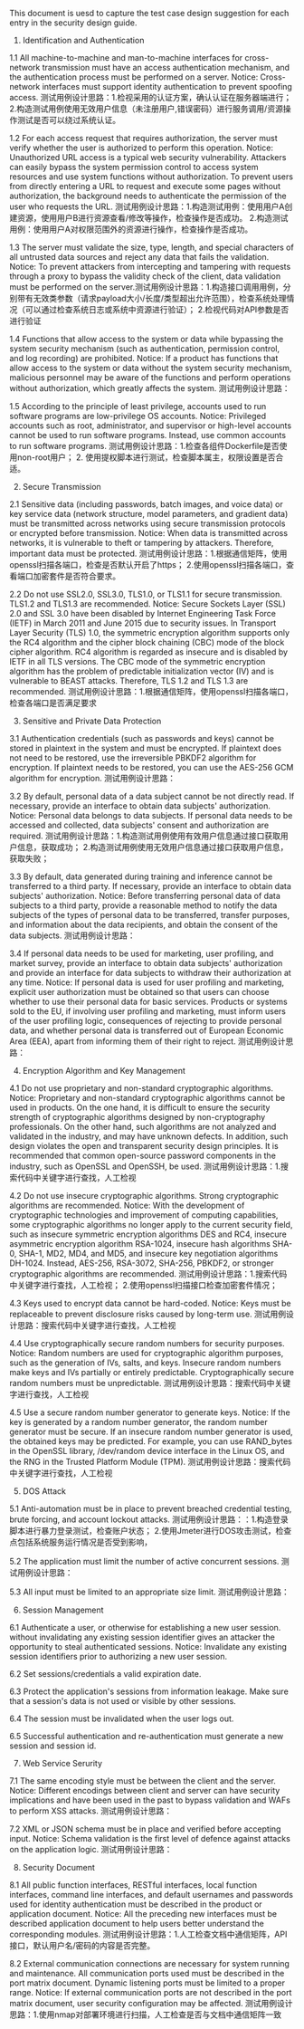 This document is uesd to capture the test case design suggestion for each entry in the security design guide.  

1. Identification and Authentication

1.1 All machine-to-machine and man-to-machine interfaces for cross-network transmission must have an access authentication mechanism, and the authentication process must be performed on a server.
Notice: Cross-network interfaces must support identity authentication to prevent spoofing access.
测试用例设计思路：1.检视采用的认证方案，确认认证在服务器端进行；
                2.构造测试用例使用无效用户信息（未注册用户,错误密码）进行服务调用/资源操作测试是否可以绕过系统认证。

1.2 For each access request that requires authorization, the server must verify whether the user is authorized to perform this operation.
Notice: Unauthorized URL access is a typical web security vulnerability. Attackers can easily bypass the system permission control to access system resources and use system functions without authorization. To prevent users from directly entering a URL to request and execute some pages without authorization, the background needs to authenticate the permission of the user who requests the URL.
测试用例设计思路：1.构造测试用例：使用用户A创建资源，使用用户B进行资源查看/修改等操作，检查操作是否成功。
                2.构造测试用例：使用用户A对权限范围外的资源进行操作，检查操作是否成功。

1.3 The server must validate the size, type, length, and special characters of all untrusted data sources and reject any data that fails the validation.
Notice: To prevent attackers from intercepting and tampering with requests through a proxy to bypass the validity check of the client, data validation must be performed on the server.测试用例设计思路：1.构造接口调用用例，分别带有无效类参数（请求payload大小/长度/类型超出允许范围），检查系统处理情况（可以通过检查系统日志或系统中资源进行验证）；
                 2.检视代码对API参数是否进行验证

1.4 Functions that allow access to the system or data while bypassing the system security mechanism (such as authentication, permission control, and log recording) are prohibited.
Notice: If a product has functions that allow access to the system or data without the system security mechanism, malicious personnel may be aware of the functions and perform operations without authorization, which greatly affects the system.
测试用例设计思路：

1.5 According to the principle of least privilege, accounts used to run software programs are low-privilege OS accounts.
Notice: Privileged accounts such as root, administrator, and supervisor or high-level accounts cannot be used to run software programs. Instead, use common accounts to run software programs.
测试用例设计思路：1.检查各组件Dockerfile是否使用non-root用户；
                2. 使用提权脚本进行测试，检查脚本属主，权限设置是否合适。

2. Secure Transmission

2.1 Sensitive data (including passwords, batch images, and voice data) or key service data (network structure, model parameters, and gradient data) must be transmitted across networks using secure transmission protocols or encrypted before transmission.
Notice: When data is transmitted across networks, it is vulnerable to theft or tampering by attackers. Therefore, important data must be protected.
测试用例设计思路：1.根据通信矩阵，使用openssl扫描各端口，检查是否默认开启了https；
                2.使用openssl扫描各端口，查看端口加密套件是否符合要求。

2.2 Do not use SSL2.0, SSL3.0, TLS1.0, or TLS1.1 for secure transmission. TLS1.2 and TLS1.3 are recommended.
Notice: Secure Sockets Layer (SSL) 2.0 and SSL 3.0 have been disabled by Internet Engineering Task Force (IETF) in March 2011 and June 2015 due to security issues. In Transport Layer Security (TLS) 1.0, the symmetric encryption algorithm supports only the RC4 algorithm and the cipher block chaining (CBC) mode of the block cipher algorithm. RC4 algorithm is regarded as insecure and is disabled by IETF in all TLS versions. The CBC mode of the symmetric encryption algorithm has the problem of predictable initialization vector (IV) and is vulnerable to BEAST attacks. Therefore, TLS 1.2 and TLS 1.3 are recommended.
测试用例设计思路：1.根据通信矩阵，使用openssl扫描各端口，检查各端口是否满足要求

3. Sensitive and Private Data Protection

3.1 Authentication credentials (such as passwords and keys) cannot be stored in plaintext in the system and must be encrypted. If plaintext does not need to be restored, use the irreversible PBKDF2 algorithm for encryption. If plaintext needs to be restored, you can use the AES-256 GCM algorithm for encryption.
测试用例设计思路：

3.2 By default, personal data of a data subject cannot be not directly read. If necessary, provide an interface to obtain data subjects' authorization.
Notice: Personal data belongs to data subjects. If personal data needs to be accessed and collected, data subjects' consent and authorization are required.
测试用例设计思路：1.构造测试用例使用有效用户信息通过接口获取用户信息，获取成功；
                2.构造测试用例使用无效用户信息通过接口获取用户信息，获取失败；

3.3 By default, data generated during training and inference cannot be transferred to a third party. If necessary, provide an interface to obtain data subjects' authorization.
Notice: Before transferring personal data of data subjects to a third party, provide a reasonable method to notify the data subjects of the types of personal data to be transferred, transfer purposes, and information about the data recipients, and obtain the consent of the data subjects.
测试用例设计思路：

3.4 If personal data needs to be used for marketing, user profiling, and market survey, provide an interface to obtain data subjects' authorization and provide an interface for data subjects to withdraw their authorization at any time.
Notice: If personal data is used for user profiling and marketing, explicit user authorization must be obtained so that users can choose whether to use their personal data for basic services. Products or systems sold to the EU, if involving user profiling and marketing, must inform users of the user profiling logic, consequences of rejecting to provide personal data, and whether personal data is transferred out of European Economic Area (EEA), apart from informing them of their right to reject.
测试用例设计思路：

4. Encryption Algorithm and Key Management

4.1 Do not use proprietary and non-standard cryptographic algorithms.
Notice: Proprietary and non-standard cryptographic algorithms cannot be used in products. On the one hand, it is difficult to ensure the security strength of cryptographic algorithms designed by non-cryptography professionals. On the other hand, such algorithms are not analyzed and validated in the industry, and may have unknown defects. In addition, such design violates the open and transparent security design principles. It is recommended that common open-source password components in the industry, such as OpenSSL and OpenSSH, be used.
测试用例设计思路：1.搜索代码中关键字进行查找，人工检视

4.2 Do not use insecure cryptographic algorithms. Strong cryptographic algorithms are recommended.
Notice: With the development of cryptographic technologies and improvement of computing capabilities, some cryptographic algorithms no longer apply to the current security field, such as insecure symmetric encryption algorithms DES and RC4, insecure asymmetric encryption algorithm RSA-1024, insecure hash algorithms SHA-0, SHA-1, MD2, MD4, and MD5, and insecure key negotiation algorithms DH-1024. Instead, AES-256, RSA-3072, SHA-256, PBKDF2, or stronger cryptographic algorithms are recommended.
测试用例设计思路：1.搜索代码中关键字进行查找，人工检视；
                2.使用openssl扫描接口检查加密套件情况；

4.3 Keys used to encrypt data cannot be hard-coded.
Notice: Keys must be replaceable to prevent disclosure risks caused by long-term use.
测试用例设计思路：搜索代码中关键字进行查找，人工检视

4.4 Use cryptographically secure random numbers for security purposes.
Notice: Random numbers are used for cryptographic algorithm purposes, such as the generation of IVs, salts, and keys. Insecure random numbers make keys and IVs partially or entirely predictable. Cryptographically secure random numbers must be unpredictable.
测试用例设计思路：搜索代码中关键字进行查找，人工检视

4.5 Use a secure random number generator to generate keys.
Notice: If the key is generated by a random number generator, the random number generator must be secure. If an insecure random number generator is used, the obtained keys may be predicted. For example, you can use RAND_bytes in the OpenSSL library, /dev/random device interface in the Linux OS, and the RNG in the Trusted Platform Module (TPM).
测试用例设计思路：搜索代码中关键字进行查找，人工检视

5. DOS Attack

5.1 Anti-automation must be in place to prevent breached credential testing, brute forcing, and account lockout attacks.
测试用例设计思路：：1.构造登录脚本进行暴力登录测试，检查账户状态；
                  2.使用Jmeter进行DOS攻击测试，检查点包括系统服务运行情况是否受到影响，

5.2 The application must limit the number of active concurrent sessions.
测试用例设计思路：

5.3 All input must be limited to an appropriate size limit.
测试用例设计思路：

6. Session Management

6.1 Authenticate a user, or otherwise for establishing a new user session. without invalidating any existing session identifier gives an attacker the opportunity to steal authenticated sessions.
Notice: Invalidate any existing session identifiers prior to authorizing a new user session.

6.2 Set sessions/credentials a valid expiration date.

6.3 Protect the application's sessions from information leakage. Make sure that a session's data is not used or visible by other sessions.

6.4 The session must be invalidated when the user logs out.

6.5 Successful authentication and re-authentication must generate a new session and session id.

7. Web Service Serurity

7.1 The same encoding style must be between the client and the server.
Notice: Different encodings between client and server can have security implications and have been used in the past to bypass validation and WAFs to perform XSS attacks.
测试用例设计思路：

7.2 XML or JSON schema must be in place and verified before accepting input.
Notice: Schema validation is the first level of defence against attacks on the application logic.
测试用例设计思路：

8. Security Document

8.1 All public function interfaces, RESTful interfaces, local function interfaces, command line interfaces, and default usernames and passwords used for identity authentication must be described in the product or application document.
Notice: All the preceding new interfaces must be described application document to help users better understand the corresponding modules.
测试用例设计思路：1.人工检查文档中通信矩阵，API接口，默认用户名/密码的内容是否完整。

8.2 External communication connections are necessary for system running and maintenance. All communication ports used must be described in the port matrix document. Dynamic listening ports must be limited to a proper range.
Notice: If external communication ports are not described in the port matrix document, user security configuration may be affected.
测试用例设计思路：1.使用nmap对部署环境进行扫描，人工检查是否与文档中通信矩阵一致